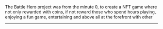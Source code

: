 
The Battle Hero project was from the minute 0, to create a NFT game where not only rewarded with coins, if not reward those who spend hours playing, enjoying a fun game, entertaining and above all at the forefront with other  

----
